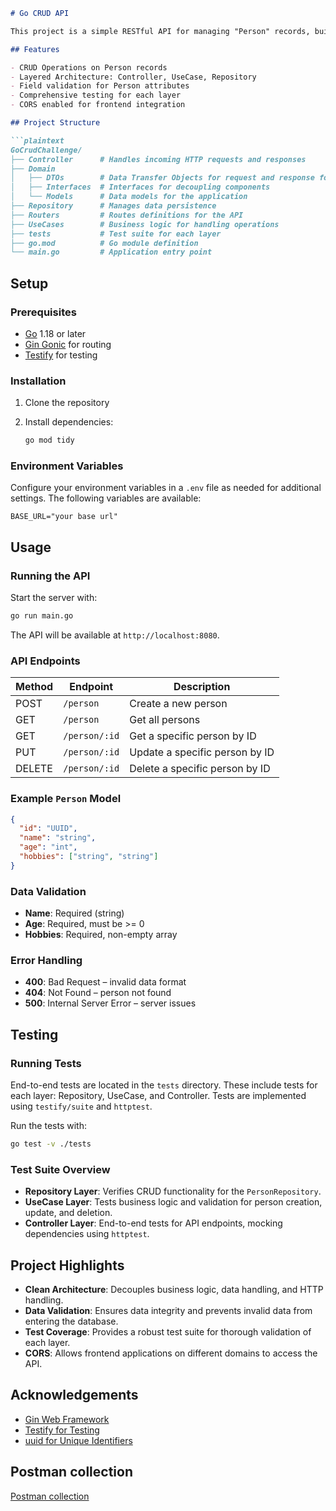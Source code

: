 ```markdown
# Go CRUD API

This project is a simple RESTful API for managing "Person" records, built using Go and designed with a layered architecture (Controller, UseCase, Repository). The API performs basic CRUD operations, including creating, reading, updating, and deleting person records. This project also includes end-to-end tests for each layer using `testify` and `httptest` packages.

## Features

- CRUD Operations on Person records
- Layered Architecture: Controller, UseCase, Repository
- Field validation for Person attributes
- Comprehensive testing for each layer
- CORS enabled for frontend integration

## Project Structure

```plaintext
GoCrudChallenge/
├── Controller      # Handles incoming HTTP requests and responses
├── Domain
│   ├── DTOs        # Data Transfer Objects for request and response formats
│   ├── Interfaces  # Interfaces for decoupling components
│   └── Models      # Data models for the application
├── Repository      # Manages data persistence
├── Routers         # Routes definitions for the API
├── UseCases        # Business logic for handling operations
├── tests           # Test suite for each layer
├── go.mod          # Go module definition
└── main.go         # Application entry point
```

## Setup

### Prerequisites

- [Go](https://golang.org/doc/install) 1.18 or later
- [Gin Gonic](https://github.com/gin-gonic/gin) for routing
- [Testify](https://github.com/stretchr/testify) for testing

### Installation

1. Clone the repository

2. Install dependencies:

    ```bash
    go mod tidy
    ```

### Environment Variables

Configure your environment variables in a `.env` file as needed for additional settings. The following variables are available:
 ```plaintext
 BASE_URL="your base url"
 ```
## Usage

### Running the API

Start the server with:

```bash
go run main.go
```

The API will be available at `http://localhost:8080`.

### API Endpoints

| Method | Endpoint       | Description                     |
|--------|----------------|---------------------------------|
| POST   | `/person`      | Create a new person            |
| GET    | `/person`      | Get all persons                |
| GET    | `/person/:id`  | Get a specific person by ID    |
| PUT    | `/person/:id`  | Update a specific person by ID |
| DELETE | `/person/:id`  | Delete a specific person by ID |

### Example `Person` Model

```json
{
  "id": "UUID",
  "name": "string",
  "age": "int",
  "hobbies": ["string", "string"]
}
```

### Data Validation

- **Name**: Required (string)
- **Age**: Required, must be >= 0
- **Hobbies**: Required, non-empty array

### Error Handling

- **400**: Bad Request – invalid data format
- **404**: Not Found – person not found
- **500**: Internal Server Error – server issues

## Testing

### Running Tests

End-to-end tests are located in the `tests` directory. These include tests for each layer: Repository, UseCase, and Controller. Tests are implemented using `testify/suite` and `httptest`.

Run the tests with:

```bash
go test -v ./tests
```

### Test Suite Overview

- **Repository Layer**: Verifies CRUD functionality for the `PersonRepository`.
- **UseCase Layer**: Tests business logic and validation for person creation, update, and deletion.
- **Controller Layer**: End-to-end tests for API endpoints, mocking dependencies using `httptest`.

## Project Highlights

- **Clean Architecture**: Decouples business logic, data handling, and HTTP handling.
- **Data Validation**: Ensures data integrity and prevents invalid data from entering the database.
- **Test Coverage**: Provides a robust test suite for thorough validation of each layer.
- **CORS**: Allows frontend applications on different domains to access the API.

## Acknowledgements

- [Gin Web Framework](https://github.com/gin-gonic/gin)
- [Testify for Testing](https://github.com/stretchr/testify)
- [uuid for Unique Identifiers](https://github.com/google/uuid)


## Postman collection

[Postman collection](https://documenter.getpostman.com/view/32287741/2sAY4sjQKN "Postman collection")

```
```
``` 

